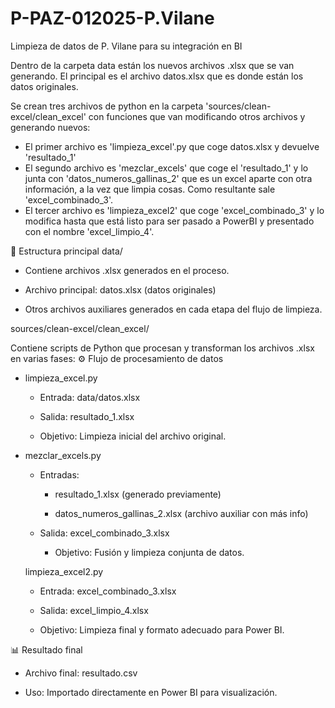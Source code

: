 # P-PAZ-012025-P.Vilane
Limpieza de datos de P. Vilane para su integración en BI

Dentro de la carpeta data están los nuevos archivos .xlsx que se van generando. El principal es el archivo datos.xlsx que es donde están los datos originales.

Se crean tres archivos de python en la carpeta 'sources/clean-excel/clean_excel' con funciones que van modificando otros archivos y generando nuevos:
  - El primer archivo es 'limpieza_excel'.py que coge datos.xlsx y devuelve 'resultado_1'
  - El segundo archivo es 'mezclar_excels' que coge el 'resultado_1' y lo junta con 'datos_numeros_gallinas_2' que es un excel aparte con otra información, a la vez que limpia cosas. Como resultante sale 'excel_combinado_3'.
  - El tercer archivo es 'limpieza_excel2' que coge 'excel_combinado_3' y lo modifica hasta que está listo para ser pasado a PowerBI y presentado con el nombre 'excel_limpio_4'.


📂 Estructura principal
data/

  - Contiene archivos .xlsx generados en el proceso.

  - Archivo principal: datos.xlsx (datos originales)

  - Otros archivos auxiliares generados en cada etapa del flujo de limpieza.

sources/clean-excel/clean_excel/

Contiene scripts de Python que procesan y transforman los archivos .xlsx en varias fases:
⚙️ Flujo de procesamiento de datos

  - limpieza_excel.py

     - Entrada: data/datos.xlsx

     - Salida: resultado_1.xlsx

     - Objetivo: Limpieza inicial del archivo original.

  - mezclar_excels.py

     - Entradas:

        - resultado_1.xlsx (generado previamente)

        - datos_numeros_gallinas_2.xlsx (archivo auxiliar con más info)

      - Salida: excel_combinado_3.xlsx

        - Objetivo: Fusión y limpieza conjunta de datos.

    limpieza_excel2.py

     - Entrada: excel_combinado_3.xlsx

     - Salida: excel_limpio_4.xlsx

     - Objetivo: Limpieza final y formato adecuado para Power BI.
  

📊 Resultado final

   + Archivo final: resultado.csv

   + Uso: Importado directamente en Power BI para visualización.
